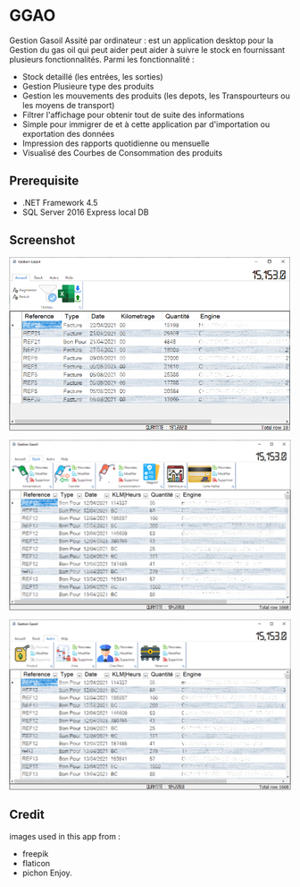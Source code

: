 # GGAO 
Gestion Gasoil Assité par ordinateur : est un application desktop pour la Gestion du gas oil 
qui peut aider peut aider à suivre le stock en fournissant plusieurs fonctionnalités.
Parmi les fonctionnalité :

* Stock detaillé (les entrées, les sorties)
* Gestion Plusieure type des produits
* Gestion les mouvements des produits 
(les depots, les Transpourteurs ou les moyens de transport)
* Filtrer l'affichage pour obtenir tout de suite des informations
* Simple pour immigrer de et à cette application par d'importation ou exportation des données
* Impression des rapports quotidienne ou mensuelle
* Visualisé des Courbes de Consommation des produits

Prerequisite
------------
* .NET Framework 4.5
* SQL Server 2016 Express local DB

Screenshot
----------
![alt text](StartPoint/Resources/img1.png)

![alt text](StartPoint/Resources/img2.png)

![alt text](StartPoint/Resources/img3.png)


Credit
----------
 images used in this app from :
 * freepik
 * flaticon
 * pichon
Enjoy.
